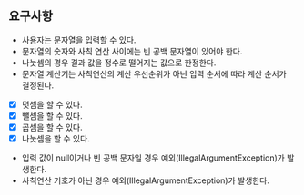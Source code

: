 ## 요구사항

- 사용자는 문자열을 입력할 수 있다.
- 문자열의 숫자와 사칙 연산 사이에는 빈 공백 문자열이 있어야 한다.
- 나눗셈의 경우 결과 값을 정수로 떨어지는 값으로 한정한다.
- 문자열 계산기는 사칙연산의 계산 우선순위가 아닌 입력 순서에 따라 계산 순서가 결정된다.
- [x] 덧셈을 할 수 있다.
- [x] 뺄셈을 할 수 있다.
- [x] 곱셈을 할 수 있다.
- [x] 나눗셈을 할 수 있다.
- 입력 값이 null이거나 빈 공백 문자일 경우 예외(IllegalArgumentException)가 발생한다.
- 사칙연산 기호가 아닌 경우 예외(IllegalArgumentException)가 발생한다.


